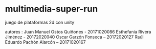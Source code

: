# multimedia-super-run
juego de plataformas 2d con unity

autores : 
Juan Manuel Ostos Quiñones - 20171020086 
Esthefania Rivera Jiménez - 20172020040
Oscar Garzón Fonseca – 20172020127
Raúl Eduardo Pachón Alarcón – 20171020167
